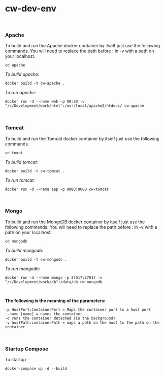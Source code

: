 # cw-dev-env

&nbsp;
### Apache

To build and run the Apache docker container by itself just use the following commands.  You will need to replace the path before : in -v with a path on your localhost.

```
cd apache
```

_To build apache:_
```
docker build -t cw-apache .
```

_To run apache:_
```
docker run -d --name web -p 80:80 -v "/c/Development/work/html":/usr/local/apache2/htdocs/ cw-apache
```

&nbsp;
### Tomcat

To build and run the Tomcat docker container by itself just use the following commands.

```
cd tomat
```

_To build tomcat:_
```
docker build -t cw-tomcat .
```

_To run tomcat:_
```
docker run -d --name app -p 8080:8080 cw-tomcat
```

&nbsp;
### Mongo

To build and run the MongoDB docker container by itself just use the following commands. You will need to replace the path before : in -v with a path on your localhost.

```
cd mongodb
```

_To build mongodb:_
```
docker build -t cw-mongodb .
```

_To run mongodb:_
```
docker run -d --name mongo -p 27017:27017 -v "/c/Development/work/db":/data/db cw-mongodb
```

&nbsp;

**The following is the meaning of the parameters:**

```
-p HostPort:ContainerPort = Maps the container port to a host port
--name [name] = names the container
-d runs the container detached (in the background)
-v hostPath:containerPath = maps a path on the host to the path on the container
```


&nbsp;
### Startup Compose

To startup
```
docker-compose up -d --build
```

